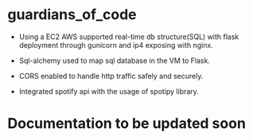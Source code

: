 # guardians_of_code

- Using a EC2 AWS supported real-time db structure(SQL) with flask deployment through gunicorn and ip4 exposing with nginx.

- Sql-alchemy used to map sql database in the VM to Flask.

- CORS enabled to handle http traffic safely and securely.

- Integrated spotify api with the usage of spotipy library.

# Documentation to be updated soon
